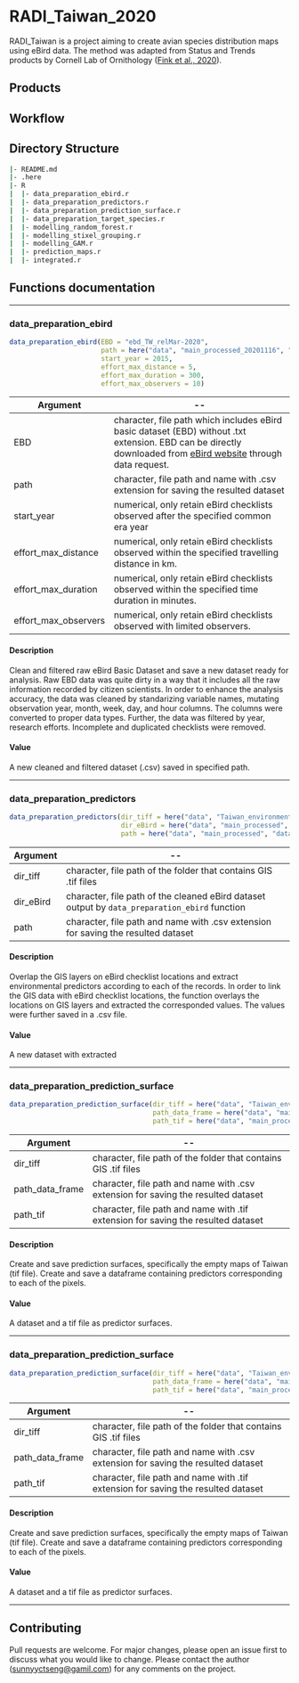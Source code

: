 # RADI_Taiwan_2020

RADI_Taiwan is a project aiming to create avian species distribution maps using eBird data. The method was adapted from Status and Trends products by Cornell Lab of Ornithology ([Fink et al., 2020](https://esajournals.onlinelibrary.wiley.com/doi/full/10.1002/eap.2056)).

## Products


## Workflow


## Directory Structure
``` bash
|- README.md
|- .here
|- R
|  |- data_preparation_ebird.r
|  |- data_preparation_predictors.r
|  |- data_preparation_prediction_surface.r
|  |- data_preparation_target_species.r
|  |- modelling_random_forest.r
|  |- modelling_stixel_grouping.r
|  |- modelling_GAM.r
|  |- prediction_maps.r
|  |- integrated.r
```


## Functions documentation

***
### **data_preparation_ebird** 
```R
data_preparation_ebird(EBD = "ebd_TW_relMar-2020", 
                       path = here("data", "main_processed_20201116", "data_eBird_qualified.csv"),
                       start_year = 2015,
                       effort_max_distance = 5,
                       effort_max_duration = 300,
                       effort_max_observers = 10)
```
 Argument |  --
--- | --- 
EBD | character, file path which includes eBird basic dataset (EBD) without .txt extension. EBD can be directly downloaded from [eBird website](https://ebird.org/science/download-ebird-data-products) through data request. 
path | character, file path and name with .csv extension for saving the resulted dataset
start_year | numerical, only retain eBird checklists observed after the specified common era year
effort_max_distance | numerical, only retain eBird checklists observed within the specified travelling distance in km.
effort_max_duration | numerical, only retain eBird checklists observed within the specified time duration in minutes.
effort_max_observers | numerical, only retain eBird checklists observed with limited observers.

#### **Description**
Clean and filtered raw eBird Basic Dataset and save a new dataset ready for analysis. Raw EBD data was quite dirty in a way that it includes all the raw information recorded by citizen scientists. In order to enhance the analysis accuracy, the data was cleaned by standarizing variable names, mutating observation year, month, week, day, and hour columns. The columns were converted to proper data types. Further, the data was filtered by year, research efforts. Incomplete and duplicated checklists were removed. 

#### **Value**
A new cleaned and filtered dataset (.csv) saved in specified path.  



***
### **data_preparation_predictors**
```R
data_preparation_predictors(dir_tiff = here("data", "Taiwan_environmental_dataset-master", "GeoTIFF_unzip"),
                            dir_eBird = here("data", "main_processed", "data_eBird_qualified.csv"),
                            path = here("data", "main_processed", "data_eBird_qualified_predictors.csv"))
```
 Argument |  --
--- | --- 
dir_tiff | character, file path of the folder that contains GIS .tif files
dir_eBird | character, file path of the cleaned eBird dataset output by `data_preparation_ebird` function
path | character, file path and name with .csv extension for saving the resulted dataset

#### **Description**
Overlap the GIS layers on eBird checklist locations and extract environmental predictors according to each of the records. In order to link the GIS data with eBird checklist locations, the function overlays the locations on GIS layers and extracted the corresponded values. The values were further saved in a .csv file. 

#### **Value**
A new dataset with extracted 



***
### **data_preparation_prediction_surface**
```R
data_preparation_prediction_surface(dir_tiff = here("data", "Taiwan_environmental_dataset-master", "GeoTIFF_unzip"),
                                    path_data_frame = here("data", "main_processed", "prediciton_surface.csv"),
                                    path_tif = here("data", "main_processed", "prediction_surface.tif"))
```
 Argument |  --
--- | --- 
dir_tiff | character, file path of the folder that contains GIS .tif files
path_data_frame | character, file path and name with .csv extension for saving the resulted dataset
path_tif | character, file path and name with .tif extension for saving the resulted dataset

#### **Description**
Create and save prediction surfaces, specifically the empty maps of Taiwan (tif file). Create and save a dataframe containing predictors corresponding to each of the pixels. 

#### **Value**
A dataset and a tif file as predictor surfaces. 



***
### **data_preparation_prediction_surface**
```R
data_preparation_prediction_surface(dir_tiff = here("data", "Taiwan_environmental_dataset-master", "GeoTIFF_unzip"),
                                    path_data_frame = here("data", "main_processed", "prediciton_surface.csv"),
                                    path_tif = here("data", "main_processed", "prediction_surface.tif"))
```
 Argument |  --
--- | --- 
dir_tiff | character, file path of the folder that contains GIS .tif files
path_data_frame | character, file path and name with .csv extension for saving the resulted dataset
path_tif | character, file path and name with .tif extension for saving the resulted dataset

#### **Description**
Create and save prediction surfaces, specifically the empty maps of Taiwan (tif file). Create and save a dataframe containing predictors corresponding to each of the pixels. 

#### **Value**
A dataset and a tif file as predictor surfaces. 

***

## Contributing
Pull requests are welcome. For major changes, please open an issue first to discuss what you would like to change. Please contact the author (sunnyyctseng@gamil.com) for any comments on the project.